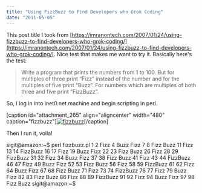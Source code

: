 ```yaml
---
title: "Using FizzBuzz to Find Developers who Grok Coding"
date: "2011-05-05"
---
```


This post title I took from [https://imranontech.com/2007/01/24/using-fizzbuzz-to-find-developers-who-grok-coding/](https://imranontech.com/2007/01/24/using-fizzbuzz-to-find-developers-who-grok-coding/). Nice test that makes me want to try it. Basically here's the test:

> Write a program that prints the numbers from 1 to 100. But for multiples of three print “Fizz” instead of the number and for the multiples of five print “Buzz”. For numbers which are multiples of both three and five print “FizzBuzz”.

So, I log in into inet0.net machine and begin scripting in perl.

\[caption id="attachment\_265" align="aligncenter" width="480" caption="fizzbuzz"\][![fizzbuzz](https://sigitp.files.wordpress.com/2011/05/fizzbuzz.jpg "fizzbuzz")](https://sigitp.files.wordpress.com/2011/05/fizzbuzz.jpg)\[/caption\]

Then I run it, voila!

sigit@amazon:~$ perl fizzbuzz.pl
1
2
Fizz
4
Buzz
Fizz
7
8
Fizz
Buzz
11
Fizz
13
14
FizzBuzz
16
17
Fizz
19
Buzz
Fizz
22
23
Fizz
Buzz
26
Fizz
28
29
FizzBuzz
31
32
Fizz
34
Buzz
Fizz
37
38
Fizz
Buzz
41
Fizz
43
44
FizzBuzz
46
47
Fizz
49
Buzz
Fizz
52
53
Fizz
Buzz
56
Fizz
58
59
FizzBuzz
61
62
Fizz
64
Buzz
Fizz
67
68
Fizz
Buzz
71
Fizz
73
74
FizzBuzz
76
77
Fizz
79
Buzz
Fizz
82
83
Fizz
Buzz
86
Fizz
88
89
FizzBuzz
91
92
Fizz
94
Buzz
Fizz
97
98
Fizz
Buzz
sigit@amazon:~$
